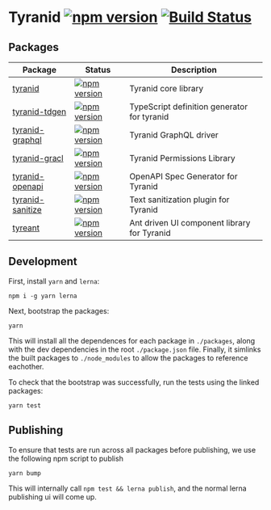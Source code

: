 # Tyranid [![npm version](https://badge.fury.io/js/tyranid.svg)](https://badge.fury.io/js/tyranid) [![Build Status](https://travis-ci.org/tyranid-org/tyranid.svg?branch=es6-conversion)](https://travis-ci.org/tyranid-org/tyranid)

## Packages

| Package                                         | Status                                                                                                     | Description                                 |
| ----------------------------------------------- | ---------------------------------------------------------------------------------------------------------- | ------------------------------------------- |
| [tyranid](http://tyranid.org)                   | [![npm version](https://badge.fury.io/js/tyranid.svg)](https://badge.fury.io/js/tyranid)                   | Tyranid core library                        |
| [tyranid-tdgen](./packages/tyranid-tdgen)       | [![npm version](https://badge.fury.io/js/tyranid-tdgen.svg)](https://badge.fury.io/js/tyranid-tdgen)       | TypeScript definition generator for tyranid |
| [tyranid-graphql](./packages/tyranid-graphql)   | [![npm version](https://badge.fury.io/js/tyranid-graphql.svg)](https://badge.fury.io/js/tyranid-graphql)   | Tyranid GraphQL driver                      |
| [tyranid-gracl](./packages/tyranid-gracl)       | [![npm version](https://badge.fury.io/js/tyranid-gracl.svg)](https://badge.fury.io/js/tyranid-gracl)       | Tyranid Permissions Library                 |
| [tyranid-openapi](./packages/tyranid-openapi)   | [![npm version](https://badge.fury.io/js/tyranid-openapi.svg)](https://badge.fury.io/js/tyranid-openapi)   | OpenAPI Spec Generator for Tyranid          |
| [tyranid-sanitize](./packages/tyranid-sanitize) | [![npm version](https://badge.fury.io/js/tyranid-sanitize.svg)](https://badge.fury.io/js/tyranid-sanitize) | Text sanitization plugin for Tyranid        |
| [tyreant](./packages/tyreant) | [![npm version](https://badge.fury.io/js/tyreant.svg)](https://badge.fury.io/js/tyreant) | Ant driven UI component library for Tyranid        |

## Development

First, install `yarn` and `lerna`:

```shell
npm i -g yarn lerna
```

Next, bootstrap the packages:

```shell
yarn
```

This will install all the dependences for each package in `./packages`, along
with the dev dependencies in the root `./package.json` file. Finally, it
simlinks the built packages to `./node_modules` to allow the packages to reference eachother.

To check that the bootstrap was successfully, run the tests using the linked packages:

```shell
yarn test
```

## Publishing

To ensure that tests are run across all packages before publishing, we use the following npm script to publish

```shell
yarn bump
```

This will internally call `npm test && lerna publish`, and the normal lerna publishing ui
will come up.

